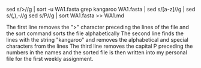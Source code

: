 sed s/>//g | sort -u WA1.fasta
grep kangaroo WA1.fasta | sed s/[a-z]//g | sed s/(,),-//g
sed s/P//g | sort WA1.fasta >> WA1.md

The first line removes the ">" character preceding the lines of the file and the sort command sorts the file alphabetically
The second line finds the lines with the string "kangaroo" and removes the alphabetical and special characters from the lines
The third line removes the capital P preceding the numbers in the names and the sorted file is then written into my personal file 
for the first weekly assignment. 
